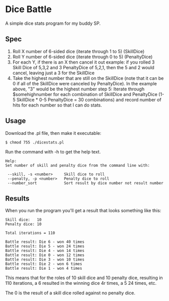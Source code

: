 # Dice Battle 

A simple dice stats program for my buddy SP.

## Spec

1. Roll X number of 6-sided dice (iterate through 1 to 5) (SkillDice)
2. Roll Y number of 6-sided dice (iterate through 0 to 5) (PenaltyDice)
3. For each Y, if there is an X then cancel it out
             example: if you rolled 3 Skill Dice of 5,3,2 and 3 PenaltyDice 
             of 5,2,1, then the 5 and 2 would cancel, leaving just a 3 for the 
             SkillDice
4. Take the highest number that are still on the SkillDice (note that it 
can be 0 if all of the SkillDice were canceled by PenaltyDice).  In the 
example above, "3" would be the highest number
step 5: Iterate through $somehighnumber for each combination of SkillDice and 
PenaltyDice (1-5 SkillDice * 0-5 PenaltyDice = 30 combinations) and record 
number of hits for each number so that I can do stats.

## Usage
Download the .pl file, then make it executable:

```
$ chmod 755 ./dicestats.pl
```

Run the command with -h to get the help text.

```
Help:
Set number of skill and penalty dice from the command line with:

 --skill, -s <number>     Skill dice to roll
 --penalty, -p <number>   Penalty dice to roll
 --number_sort            Sort result by dice number not result number
 ```

## Results
When you run the program you'll get a result that looks something like this:

```
Skill dice:   10
Penalty dice: 10

Total iterations = 110

Battle result: Die 6 - won 40 times
Battle result: Die 5 - won 24 times
Battle result: Die 4 - won 14 times
Battle result: Die 0 - won 12 times
Battle result: Die 3 - won 10 times
Battle result: Die 2 - won 6 times
Battle result: Die 1 - won 4 times
```

This means that for the roles of 10 skill dice and 10 penalty dice, resulting
in 110 iterations, a 6 resulted in the winning dice 4r times, a 5 24 times, etc.

The 0 is the result of a skill dice rolled against no penalty dice.
